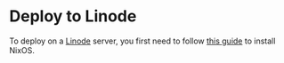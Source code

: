 # Deploy to Linode

To deploy on a [Linode](linode.com) server, you first need to follow
[this
guide](https://www.linode.com/docs/guides/install-nixos-on-linode) to
install NixOS.
